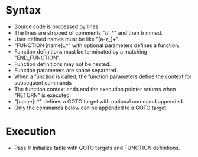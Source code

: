 # Syntax

* Source code is processed by lines.
* The lines are stripped of comments "// .*" and then trimmed.
* User defined names must be like "[a-z_]+".
* "FUNCTION [name]:.*" with optional parameters defines a function.
* Function definitions must be terminated by a matching "END_FUNCTION".
* Function definitions may not be nested.
* Function parameters are space separated.
* When a function is called, the function parameters define the context for subsequent commands
* The function context ends and the execution pointer returns when "RETURN" is executed.
* "[name]:.*" defines a GOTO target with optional command appended.
* Only the commands below can be appended to a GOTO target.

# Execution

* Pass 1: Initialize table with GOTO targets and FUNCTION definitions.
